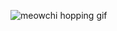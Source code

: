 ![meowchi hopping gif](https://media.discordapp.net/attachments/1060599560759681106/1062958577775542302/meowchihop.gif)
